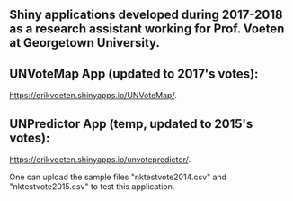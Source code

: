 ## Shiny applications developed during 2017-2018 as a research assistant working for Prof. Voeten at Georgetown University.

## UNVoteMap App (updated to 2017's votes): 
https://erikvoeten.shinyapps.io/UNVoteMap/. 


## UNPredictor App (temp, updated to 2015's votes): 
https://erikvoeten.shinyapps.io/unvotepredictor/.

One can upload the sample files "nktestvote2014.csv" and "nktestvote2015.csv" to test this application.
